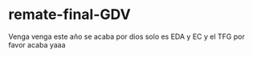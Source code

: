 # remate-final-GDV
Venga venga este año se acaba por dios solo es EDA y EC y el TFG por favor acaba yaaa
